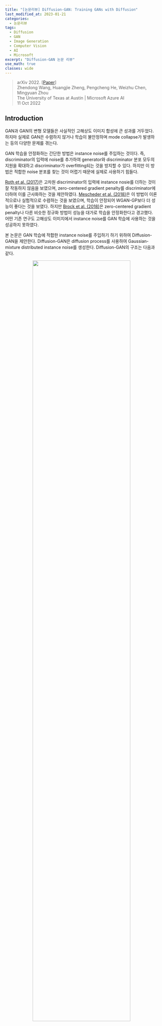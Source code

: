 ```yaml
---
title: "[논문리뷰] Diffusion-GAN: Training GANs with Diffusion"
last_modified_at: 2023-01-21
categories:
  - 논문리뷰
tags:
  - Diffusion
  - GAN
  - Image Generation
  - Computer Vision
  - AI
  - Microsoft
excerpt: "Diffusion-GAN 논문 리뷰"
use_math: true
classes: wide
---
```


> arXiv 2022. [[Paper](https://arxiv.org/abs/2206.02262)]  
> Zhendong Wang, Huangjie Zheng, Pengcheng He, Weizhu Chen, Mingyuan Zhou  
> The University of Texas at Austin | Microsoft Azure AI  
> 11 Oct 2022  

## Introduction
GAN과 GAN의 변형 모델들은 사실적인 고해상도 이미지 합성에 큰 성과를 거두었다. 하지마 실제로 GAN은 수렴하지 않거나 학습이 불안정하며 mode collapse가 발생하는 등의 다양한 문제를 겪는다.

GAN 학습을 안정화하는 간단한 방법은 instance noise를 주입하는 것이다. 즉, discriminator의 입력에 noise를 추가하여 generator와 discriminator 분포 모두의 지원을 확대하고 discriminator가 overfitting되는 것을 방지할 수 있다. 하지만 이 방법은 적합한 noise 분포를 찾는 것이 어렵기 때문에 실제로 사용하기 힘들다.

[Roth et al. (2017)](https://arxiv.org/abs/1705.09367)은 고차원 discriminator의 입력에 instance nosie를 더하는 것이 잘 작동하지 않음을 보였으며, zero-centered gradient penalty를 discriminator에 더하여 이를 근사화하는 것을 제안하였다. [Mescheder et al. (2018)](https://arxiv.org/abs/1801.04406)은 이 방법이 이론적으로나 실험적으로 수렴하는 것을 보였으며, 학습이 안정되어 WGAN-GP보다 더 성능이 좋다는 것을 보였다. 하지만 [Brock et al. (2018)](https://arxiv.org/abs/1809.11096)은 zero-centered gradient penalty나 다른 비슷한 정규화 방법이 성능을 대가로 학습을 안정화한다고 경고했다. 어떤 기존 연구도 고해상도 이미지에서 instance noise를 GAN 학습에 사용하는 것을 성공하지 못하였다. 

본 논문은 GAN 학습에 적합한 instance noise를 주입하기 하기 위하여 Diffusion-GAN을 제안한다. Diffusion-GAN은 diffusion process를 사용하여 Gaussian-mixture distributed instance noise를 생성한다. Diffusion-GAN의 구조는 다음과 같다. 

<center><img src='{{"/assets/img/diffgan/diffgan-model.PNG" | relative_url}}' width="80%"></center>
<br>
Diffusion process은 실제 이미지나 생성된 이미지가 입력으로 주어지며, 점진적으로 이미지에 noise를 추가하는 일련의 step으로 이루어져 있다. Step의 수는 고정되지 않고 데이터나 generator에 의존한다. 저자들은 diffusion process가 미분 가능하도록 설계하여 input에 대한 output의 미분 값을 계산할 수 있게 한다. 이를 통해 discriminator의 기울기를 diffusion process를 통해 generator로 전파하고, generator를 업데이트할 수 있게 된다. 기존 GAN이 실제 이미지와 생성된 이미지를 바로 비교하지만, Diffusion-GAN은 diffusion process로 noise가 추가된 이미지들을 비교한다. 이 noise 분포는 step마다 서로 다른 noise-to-data ratio를 가진다. 이에 따른 2가지 이점이 있다. 

1. 데이터와 generator의 분포가 너무 다른 경우 발생하는 vanishing gradient 문제를 완화하여 학습을 안정시킨다.
2. 같은 이미지라도 다양하게 noise를 추가할 수 있으므로 data augmentation 효과가 있고, 이는 데이터의 효율성과 generator의 다양성을 개선한다. 

본 논문은 이 방법의 타당성을 이론적으로 분석하며, 데이터와 generator의 분포의 차이를 측정하는 Diffusion-GAN의 목적 함수가 모든 곳에서 연속적이며 미분 가능함을 보인다. 이는 이론적으로 generator가 언제나 discriminator에서 유용한 gradient를 받을 수 있음을 의미하며, 이는 성능 개선으로 이어진다. 

본 논문의 기여를 정리하면 다음과 같다.

1. Diffusion process가 미분 가능한 augmentation을 제공하여 데이터의 효율성과 학습의 안정성을 개선한다. 
2. 광범위한 실험으로 Diffusion-Gan이 안정성과 생성 성능을 향상시키는 것을 보였다. 

## Preliminaries: GANs and diffusion-based generative models
GAN은 generator와 discriminator의 min-max game을 통해 데이터 분포 $p(x)$를 학습하는 것이 목표이다. Generator $G$는 random noise $z$를 입력받아 데이터와 유사한 사실적인 샘플 $G(z)$를 생성하는 것을 시도한다. Discriminator $D$는 실제 데이터 $x \sim p(x)$와 가짜 샘플 $G(z)$를 입력받아 진짜인지 가짜인지 분류한다. GAN의 min-max 목적함수는 다음과 같다.

$$
\begin{equation}
\min_G \max_D V(G, D) = \mathbb{E}_{x \sim p(x)} [\log (D(x))] + \mathbb{E}_{z \sim p(z)} [\log (1-D(G(z)))]
\end{equation}
$$

Diffusion-based generative model은 데이터 $x_0 \sim p(x_0)$와 같은 크기의 latent variable $x_1, \cdots, x_T$에 대하여

$$
\begin{equation}
p_\theta (x_0) := \int p_\theta (x_{0:T}) dx_{1:T}
\end{equation}
$$

라 가정한다. Forward diffusion chain은 미리 정의된 $\beta_t$와 $\sigma$에 따라 $T$ step에 걸쳐 점진적으로 noise를 $x_0$에 추가한다. 

$$
\begin{equation}
q(x_{1:T} \vert x_0) := \prod_{t=1}^T q(x_t | x_{t-1}), \quad \quad q(x_t | x_{t-1}) := \mathcal{N} (x_t; \sqrt{1-\beta_t} x_{t-1}, \beta_t \sigma^2 I)
\end{equation}
$$

또한 다음과 같이 closed form으로 임의의 timestep $t$에서 $x_t$를 샘플링할 수 있다. 

$$
\begin{equation}
q(x_t | x_0) = \mathcal{N}(x_t ; \sqrt{\vphantom{1} \bar{\alpha}_t} x_0, (1-\bar{\alpha}_t) \sigma^2 I), \quad \quad \textrm{where} \quad \alpha_t := 1- \beta_t, \; \bar{\alpha}_t := \prod_{s=1}^t \alpha_s
\end{equation}
$$

Reverse diffusion chain은 다음과 같다.

$$
\begin{equation}
p_\theta (x_{0:T}) := \mathcal{N} (x_T ; 0, \sigma^2 I) \prod_{t=1}^T p_\theta (x_{t-1} | x_t)
\end{equation}
$$

## Diffusion-GAN: Method and Theoretical Analysis
### 1. Instance noise injection via diffusion
Latent variable $z$를 고차원 데이터 space로 매핑하는 Generator $G$가 사실적인 샘플 $x_g$를 생성하는 것이 목표이다. Generator를 robust하고 diverse하게 만들기 위해서는 $x_g$에 instance noise를 주입해야 한다. Diffusion step은 원본 이미지 $x$에서 시작해서 점진적으로 정보를 지워 $T$ step 후 noise level $\sigma^2$에 도달하는 Markov chain으로 볼 수 있다. 

혼합 분포 $q(y \vert x)$를 모든 step에서 얻은 noise가 추가된 샘플 $y$의 가중치 합이라고 정의하자. 이 때 각 step $t$에서의 가중치는 $\pi_t$이다. 특정 step $t$에서의 component $q(y \vert x, t)$는 평균이 $x$에 비례하고 분산이 step $t$에 의존한다. 실제 데이터 $x \sim p(x)$와 생성된 샘플 $x_g \sim p_g(x)$의 혼합 분포는 같은 diffusion process로 구한다. 수식으로 정리하면 다음과 같다.

$$
\begin{equation}
x \sim p(x), y \sim q(y | x), \quad q(y | x) := \sum_{t=1}^T \pi_t q(y | x, t) \\
x_g \sim p_g(x), y_g \sim q(y_g | x_g), \quad q(y_g | x_g) := \sum_{t=1}^T \pi_t q(y_g | x_g, t)
\end{equation}
$$

$q(y \vert x)$는 $T$개의 component로 이루어진 혼합 분포이며, 가중치 $\pi_t$는 음이 아닌 실수이며 모두 더하면 1이다. Component $q(y \vert x, t)$는 다음과 같이 diffusion process로 계산된다. 

$$
\begin{equation}
q(y | x, t) = \mathcal{N} (y; \sqrt{\vphantom{1} \bar{\alpha_t}}x , (1-\bar{\alpha}_t) \sigma^2 I)
\end{equation}
$$

혼합 분포에서의 샘플링은 

$$
\begin{equation}
t \sim p_\pi := \textrm{Discrete}(\pi_1, \cdots, \pi_T), \quad \quad y \sim q(y \vert x, t)
\end{equation}
$$

으로 진행된다. 혼합 분포에서 $y$를 샘플링하여 실제 이미지와 생성된 이미지 모두에 대한 다양한 정도의 noise가 추가된 이미지를 얻을 수 있다. 더 많은 noise가 추가될 수록 $x$의 정보는 적어진다. 

### 2. Adversarial Training
Diffusion-GAN은 다음 min-max game 목적 함수를 풀어 generator와 discriminator를 학습한다.

$$
\begin{equation}
V(G, D) = \mathbb{E}_{x \sim p(x), t \sim p_\pi, y \sim q(y \vert x, t)} [\log (D_\phi (y, t))] + \mathbb{E}_{z \sim p(z), t \sim p_\pi, y_g \sim q(y_g \vert G_\theta (z), t)} [\log (1 - D_\phi (y_g, t))]
\end{equation}
$$

목적 함수는 discriminator가 모든 diffusion step $t$에 대하여 교란된 실제 데이터에는 높은 확률을, 교란된 생성된 데이터에는 낮은 확률을 부여하도록 한다. 반면 generator는 모든 $t$에서 discriminator를 속일 수 있는 샘플을 생성하려고 시도한다. 교란된 데이터는 reparameterization을 이용하여 다음과 같이 계산할 수 있다.

$$
\begin{equation}
y = \sqrt{\vphantom{1} \bar{\alpha}_t} x + \sqrt{1 - \bar{\alpha}_t} \sigma \epsilon \quad \quad \epsilon \sim \mathcal{N} (0, I)\\
y_g = \sqrt{\vphantom{1} \bar{\alpha}_t} G_\theta (z) + \sqrt{1 - \bar{\alpha}_t} \sigma \epsilon \quad \quad \epsilon \sim \mathcal{N} (0, I)
\end{equation}
$$

Reparameterization으로 계산을 하면 목적 함수가 generator의 파라미터에 대하여 미분 가능해지므로 역전파로 파라미터를 최적화할 수 있다. 

목적 함수는 실제 분포와 생성된 분포 사이의 Jensen–Shannon divergence의 근사

$$
\begin{equation}
\mathcal{D}_{\textrm{JS}} (p(y, t) \| p_g (y,t)) = \mathbb{E}_{t \sim p_\pi} [\mathcal{D}_{JS} (p(y | t) \| p_g (y | t))]
\end{equation}
$$

를 최소화할 수 있다. JS divergence는 두 분포가 유사하지 않은 정도를 측정하며, 두 분포가 동일하면 값이 0이 된다. 

두 교란된 분포 사이의 JS divergence를 최소화하는 최적의 generator가 원래 분포 사이의 JS divergence를 최소화하는 최적의 generator이다. 

### 3. Adaptive diffusion

Discriminator $D$는 적당히 어려운 task를 풀어야 한다. 너무 쉬어서 overfitting되지 않아야 하며 너무 어려워서 학습이 방해되어도 안 된다. 따라서 저자들은 $D$가 얼마나 $y$와 $y_g$를 구별할 수 있는 지에 따라 $y$와 $y_g$에 더해지는 noise를 조절한다. $t$가 커지면 noise-to-data ratio가 커져 task가 어려워진다. 따라서 $t$가 커지면 같이 커지는 $1-\bar{\alpha}_t$를 사용하여 diffusion 강도를 측정한다. Diffusion 강도를 조절하기 위하여 최대 step 수 $T$를 적응적으로 수정한다. 

이러한 전략은 discriminator가 가장 쉬운 샘플인 원본 데이터 샘플부터 학습하도록 하며, 더 큰 $t$에 대하여 샘플링하여 점진적으로 난이도를 올린다. 이를 위하여 $T$에 대하여 자율 스케줄을 사용하며, 이는 discriminator가 얼마나 overfit되어 있는지를 추정하는 metric $r_d$에 의존한다. 

$$
\begin{equation}
r_d = \mathbb{E}_{y,t \sim p(y, t)} [\textrm{sign} (D_\phi (y, t) - 0.5)], \quad \quad T = T + \textrm{sign} (r_d - d_{target}) \cdot C
\end{equation}
$$

여기서 $C$는 상수이다. $r_d$는 4개의 minibatch마다 계산되어 $T$를 업데이트한다. $t$를 샘플링하는 $p_\pi$에 대한 2가지 옵션이 있다. 

$$
\begin{equation}
t \sim p_\pi := \begin{cases}
\textrm{uniform}: & \textrm{Discrete} (\frac{1}{T}, \frac{1}{T}, \cdots, \frac{1}{T}) \\
\textrm{priority}: & \textrm{Discrete} \bigg(\frac{1}{\sum_{t=1}^T t}, \frac{1}{\sum_{t=1}^T t}, \cdots, \frac{1}{\sum_{t=1}^T t}\bigg)
\end{cases}
\end{equation}
$$

"priority" 옵션은 더 큰 $t$에 더 큰 가중치를 주는 방법으로, $T$가 증가할 때 discriminator가 새로운 샘플을 더 많이 볼 수 있도록 한다. 이는 discriminator가 전에 보지 못한 새롭고 더 어려운 샘플에 더 집중할 수 있도록 하기 위함이다. "priority" 옵션이라도 discriminator 여전히 작은 $t$에 대한 샘플을 볼 수 있다. 

갑작스러운 $T$의 변화를 막기 위해 $p_\pi$에서 뽑힌 $t$ 값을 포함하는 탐색 리스트 $t_epl$를 사용한다. $T$가 업데이트되기 전까지 $t_epl$는 고정되며 $t_epl$에서 $t$를 뽑는다. 이 방법을 사용하면 더 큰 $T$로 업데이트되기 전에 각 $t$에 대하여 충분히 탐색할 수 있다. 

### 4. Theoretical analysis with Examples
본 논문에서는 WGAN과 동일한 toy exmaple을 이용하여 Diffusion-GAN을 설명한다. 실제 데이터를 $x = (0, z)$라 하고, 생성된 데이터를 $x_g = (\theta, z)$라 둔다. 생성된 데이터는 1개의 파라미터 $\theta$로 생성되며 $z \sim \mathcal{N} (0, I)$이다. 

실제 데이터 분포와 생성된 데이터 분포 사이의 JS divergence $\mathcal{D}_{\textrm{JS}} (p(x) \vert \vert p(x_g))$는 $\theta = 0$일 때만 0이고 $\theta \ne 0$일 때 $\log 2$이다. 

다음은 toy exmaple에 diffusion 기반의 noise를 추가한 결과이다. 

<center><img src='{{"/assets/img/diffgan/diffgan-fig1.PNG" | relative_url}}' width="90%"></center>
<br>

위는 $t$에 대한 diffusion noise를 주입한 데이터 분포이고, 아래는 JS divergence와 최적의 discriminator 값이다.

$t$가 증가함에 따라 JS divergence 그래프는 더 부드러워지고 더 넓은 $\theta$ 범위에서 기울기가 0이 아니게 된다. $t$가 작을 때는 JS divergence가 거의 상수인 부분이 여전히 존재한다. 이를 피하기 위해서는 모든 step을 혼합하여 의미있는 기울기를 얻을 확률을 항상 높게 유지하여야 한다. 

Noise가 없는 JS divergence의 최적의 discriminator 값은 불연속적이다. Diffusion 기반의 noise를 추가하면 $t$에 따라 최적의 discriminator가 바뀐다. 미분 가능한 forward diffusion chain을 사용하면 다양한 수준의 기울기를 제공하여 generator의 학습을 도울 수 있다. 

## Experiments
다음은 StyleGAN2에 Diffusion-GAN 기법을 추가하여 학습시킨 Diffusion StyleGAN2를 기존 모델들과 비교한 결과이다. 

<center><img src='{{"/assets/img/diffgan/diffgan-table1.PNG" | relative_url}}' width="97%"></center>
<br>
다음은 다양한 데이터셋에서 학습된 Diffusion StyleGAN2이 생성한 샘플들이다.

<center><img src='{{"/assets/img/diffgan/diffgan-fig2.PNG" | relative_url}}' width="95%"></center>
<br>
다음은 학습이 진행됨에 따라 적응적으로 변화하는 $T$와 discriminator의 출력값을 나타낸 그래프이다. 

<center>
  <img src='{{"/assets/img/diffgan/diffgan-fig3.PNG" | relative_url}}' width="45%">
  &nbsp; &nbsp; &nbsp;
  <img src='{{"/assets/img/diffgan/diffgan-fig4.PNG" | relative_url}}' width="45%">
</center>
<br>
Diffusion 기반의 혼합 분포로 학습된 discriminator가 항상 잘 작동하고 generator에 유용한 학습 신호를 제공한다는 것을 보여준다.

다음은 일반 GAN과 Diffusion-GAN을 25-Gaussians exmaple에 대해 실험한 결과이다.

<center><img src='{{"/assets/img/diffgan/diffgan-fig5.PNG" | relative_url}}' width="80%"></center>
<br>
일반 GAN은 mode collapse가 발생하여 몇몇 모드만 포착하였다. 일반 GAN의 실제 샘플과 생성된 샘플의 discriminator 출력값은 빠르게 멀어진다. 이는 discriminator에 강한 overfitting이 발생한다는 것을 의미하며 discriminator가 generator에 유용한 학습 신호를 제공하는 것을 멈춘다고 볼 수 있다. 

반면, Diffusion-GAN은 25개의 모드를 모두 포착하며 discriminator가 지속적으로 유용한 학습 신호를 제공한다. 이러한 결과를 통해 2가지 관점에서 개선점을 해석할 수 있다. 

1. Non-leaking augmentation은 데이터 space의 정보를 더 제공한다. 
2. Discriminator가 적응적으로 조절되는 diffusion 기반의 noise 주입에 잘 작동한다. 

다음은 ProjectGAN과의 Diffusion ProjectGAN의 비교 결과이다. 
<center><img src='{{"/assets/img/diffgan/diffgan-table2.PNG" | relative_url}}' width="95%"></center>
<br>